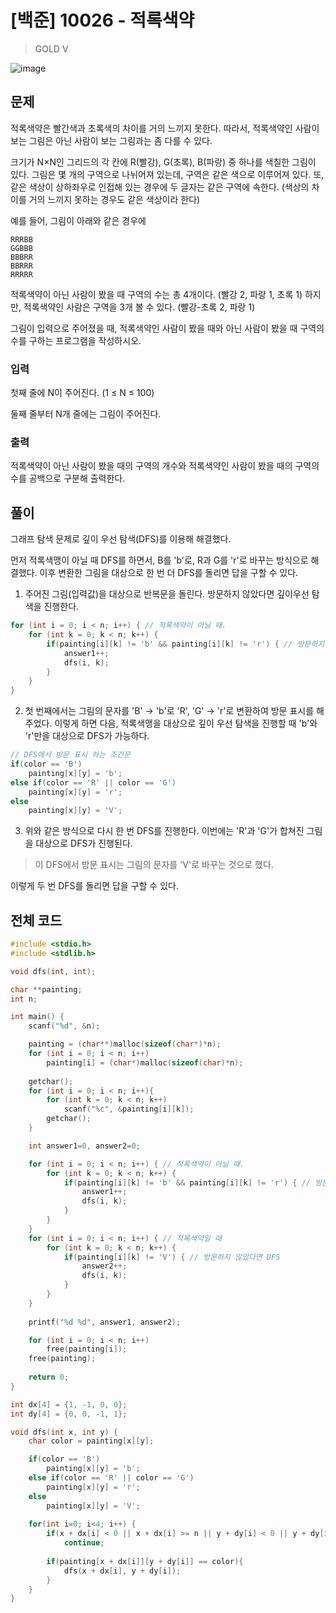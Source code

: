 # [백준] 10026 - 적록색약
> GOLD V

![image](https://github.com/AtraFelis/Algorithm/assets/107051266/c4b7c4eb-6628-4e59-af21-b5540fe4ec66)

## 문제

적록색약은 빨간색과 초록색의 차이를 거의 느끼지 못한다. 따라서, 적록색약인 사람이 보는 그림은 아닌 사람이 보는 그림과는 좀 다를 수 있다.

크기가 N×N인 그리드의 각 칸에 R(빨강), G(초록), B(파랑) 중 하나를 색칠한 그림이 있다. 그림은 몇 개의 구역으로 나뉘어져 있는데, 구역은 같은 색으로 이루어져 있다. 또, 같은 색상이 상하좌우로 인접해 있는 경우에 두 글자는 같은 구역에 속한다. (색상의 차이를 거의 느끼지 못하는 경우도 같은 색상이라 한다)

예를 들어, 그림이 아래와 같은 경우에

```
RRRBB
GGBBB
BBBRR
BBRRR
RRRRR
```

적록색약이 아닌 사람이 봤을 때 구역의 수는 총 4개이다. (빨강 2, 파랑 1, 초록 1) 하지만, 적록색약인 사람은 구역을 3개 볼 수 있다. (빨강-초록 2, 파랑 1)

그림이 입력으로 주어졌을 때, 적록색약인 사람이 봤을 때와 아닌 사람이 봤을 때 구역의 수를 구하는 프로그램을 작성하시오.

### 입력

첫째 줄에 N이 주어진다. (1 ≤ N ≤ 100)

둘째 줄부터 N개 줄에는 그림이 주어진다.

### 출력

적록색약이 아닌 사람이 봤을 때의 구역의 개수와 적록색약인 사람이 봤을 때의 구역의 수를 공백으로 구분해 출력한다.

## 풀이

그래프 탐색 문제로 깊이 우선 탐색(DFS)를 이용해 해결했다.

먼저 적록색맹이 아닐 때 DFS를 하면서, B를 'b'로, R과 G를 'r'로 바꾸는 방식으로 해결했다. 이후 변환한 그림을 대상으로 한 번 더 DFS를 돌리면 답을 구할 수 있다.


1. 주어진 그림(입력값)을 대상으로 반복문을 돌린다. 방문하지 않았다면 깊이우선 탐색을 진행한다.

```C
for (int i = 0; i < n; i++) { // 적록색약이 아닐 때.
    for (int k = 0; k < n; k++) {
        if(painting[i][k] != 'b' && painting[i][k] != 'r') { // 방문하지 않았다면 DFS
            answer1++;
            dfs(i, k);
        }
    }
}
```

2. 첫 번째에서는 그림의 문자를 'B' -> 'b'로 'R', 'G' -> 'r'로 변환하여 방문 표시를 해주었다. 이렇게 하면 다음, 적록색맹을 대상으로 깊이 우선 탐색을 진행할 때 'b'와 'r'만을 대상으로 DFS가 가능하다.

```C
// DFS에서 방문 표시 하는 조건문
if(color == 'B') 
    painting[x][y] = 'b';
else if(color == 'R' || color == 'G') 
    painting[x][y] = 'r';
else
    painting[x][y] = 'V';
```

3. 위와 같은 방식으로 다시 한 번 DFS를 진행한다. 이번에는 'R'과 'G'가 합쳐진 그림을 대상으로 DFS가 진행된다.

> 이 DFS에서 방문 표시는 그림의 문자를 'V'로 바꾸는 것으로 했다.


이렇게 두 번 DFS를 돌리면 답을 구할 수 있다.

## 전체 코드 

```C
#include <stdio.h>
#include <stdlib.h>

void dfs(int, int);

char **painting;
int n;

int main() {
    scanf("%d", &n);

    painting = (char**)malloc(sizeof(char*)*n);
    for (int i = 0; i < n; i++)
        painting[i] = (char*)malloc(sizeof(char)*n);
    
    getchar();
    for (int i = 0; i < n; i++){
        for (int k = 0; k < n; k++)
            scanf("%c", &painting[i][k]);        
        getchar();
    }    

    int answer1=0, answer2=0;

    for (int i = 0; i < n; i++) { // 적록색약이 아닐 때.
        for (int k = 0; k < n; k++) {
            if(painting[i][k] != 'b' && painting[i][k] != 'r') { // 방문하지 않았다면 DFS
                answer1++;
                dfs(i, k);
            }
        }
    }
    for (int i = 0; i < n; i++) { // 적록색약일 때
        for (int k = 0; k < n; k++) {
            if(painting[i][k] != 'V') { // 방문하지 않았다면 DFS
                answer2++;
                dfs(i, k);
            }
        }
    }
    
    printf("%d %d", answer1, answer2);

    for (int i = 0; i < n; i++)
        free(painting[i]);
    free(painting);
    
    return 0;
}

int dx[4] = {1, -1, 0, 0};
int dy[4] = {0, 0, -1, 1};

void dfs(int x, int y) {
    char color = painting[x][y];

    if(color == 'B') 
        painting[x][y] = 'b';
    else if(color == 'R' || color == 'G') 
        painting[x][y] = 'r';
    else
        painting[x][y] = 'V';
    
    for(int i=0; i<4; i++) {
        if(x + dx[i] < 0 || x + dx[i] >= n || y + dy[i] < 0 || y + dy[i] >= n)
            continue;
        
        if(painting[x + dx[i]][y + dy[i]] == color){
            dfs(x + dx[i], y + dy[i]);
        }
    }
}
```